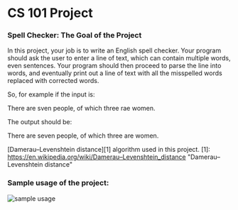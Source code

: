 # CS 101 Project
### Spell Checker: The Goal of the Project
In this project, your job is to write an English spell checker. Your program should ask the user to enter a line of text, which can contain multiple words, even sentences. Your program should
then proceed to parse the line into words, and eventually print out a line of text with all the misspelled words replaced with corrected words.

So, for example if the input is:

There are sven people, of which three rae women.

The output should be:

There are seven people, of which three are women.

[Damerau–Levenshtein distance][1] algorithm used in this project.
[1]: https://en.wikipedia.org/wiki/Damerau–Levenshtein_distance "Damerau–Levenshtein distance"

### Sample usage of the project:
![sample usage](https://github.com/furkankeremselimoglu/SpellChecker/assets/83104753/9271fd7f-7ea3-438e-9b44-c993b8ffe4ee)

